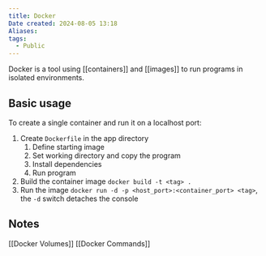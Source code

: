 ```yaml
---
title: Docker
Date created: 2024-08-05 13:18
Aliases:
tags: 
  - Public
---
```

Docker is a tool using [[containers]] and [[images]] to run programs in isolated environments.
## Basic usage

To create a single container and run it on a localhost port:
1. Create `Dockerfile` in the app directory 
	1. Define starting image
	2. Set working directory and copy the program
	3. Install dependencies
	4. Run program
2. Build the container image `docker build -t <tag> .`
3. Run the image `docker run -d -p <host_port>:<container_port> <tag>`, the `-d` switch detaches the console

## Notes
[[Docker Volumes]]
[[Docker Commands]]




